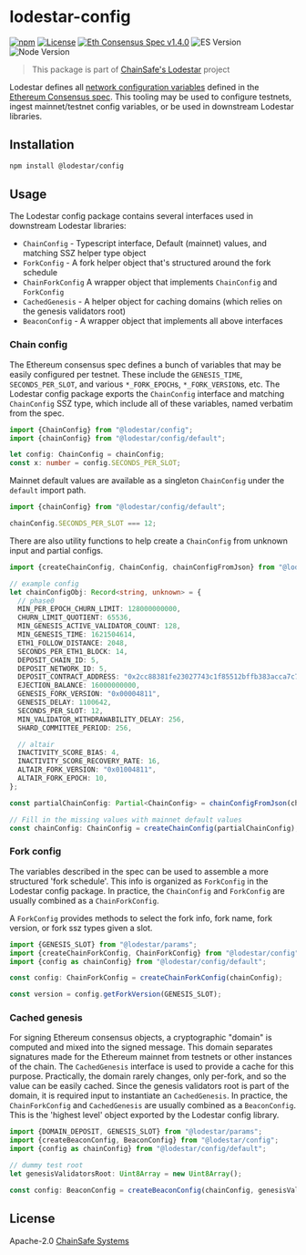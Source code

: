# lodestar-config

[![npm](https://img.shields.io/npm/v/@lodestar/config)](https://www.npmjs.com/package/@lodestar/config)
[![License](https://img.shields.io/badge/License-Apache%202.0-blue.svg)](https://opensource.org/licenses/Apache-2.0)
[![Eth Consensus Spec v1.4.0](https://img.shields.io/badge/ETH%20consensus--spec-1.4.0-blue)](https://github.com/ethereum/consensus-specs/releases/tag/v1.4.0)
![ES Version](https://img.shields.io/badge/ES-2021-yellow)
![Node Version](https://img.shields.io/badge/node-12.x-green)

> This package is part of [ChainSafe's Lodestar](https://lodestar.chainsafe.io) project

Lodestar defines all [network configuration variables](https://github.com/ethereum/consensus-specs/tree/v1.1.10/configs) defined in the [Ethereum Consensus spec](https://github.com/ethereum/consensus-specs). This tooling may be used to configure testnets, ingest mainnet/testnet config variables, or be used in downstream Lodestar libraries.

## Installation

```sh
npm install @lodestar/config
```

## Usage

The Lodestar config package contains several interfaces used in downstream Lodestar libraries:

- `ChainConfig` - Typescript interface, Default (mainnet) values, and matching SSZ helper type object
- `ForkConfig` - A fork helper object that's structured around the fork schedule
- `ChainForkConfig` A wrapper object that implements `ChainConfig` and `ForkConfig`
- `CachedGenesis` - A helper object for caching domains (which relies on the genesis validators root)
- `BeaconConfig` - A wrapper object that implements all above interfaces

### Chain config

The Ethereum consensus spec defines a bunch of variables that may be easily configured per testnet. These include the `GENESIS_TIME`, `SECONDS_PER_SLOT`, and various `*_FORK_EPOCH`s, `*_FORK_VERSION`s, etc. The Lodestar config package exports the `ChainConfig` interface and matching `ChainConfig` SSZ type, which include all of these variables, named verbatim from the spec.

```typescript
import {ChainConfig} from "@lodestar/config";
import {chainConfig} from "@lodestar/config/default";

let config: ChainConfig = chainConfig;
const x: number = config.SECONDS_PER_SLOT;
```

Mainnet default values are available as a singleton `ChainConfig` under the `default` import path.

```typescript
import {chainConfig} from "@lodestar/config/default";

chainConfig.SECONDS_PER_SLOT === 12;
```

There are also utility functions to help create a `ChainConfig` from unknown input and partial configs.

```typescript
import {createChainConfig, ChainConfig, chainConfigFromJson} from "@lodestar/config";

// example config
let chainConfigObj: Record<string, unknown> = {
  // phase0
  MIN_PER_EPOCH_CHURN_LIMIT: 128000000000,
  CHURN_LIMIT_QUOTIENT: 65536,
  MIN_GENESIS_ACTIVE_VALIDATOR_COUNT: 128,
  MIN_GENESIS_TIME: 1621504614,
  ETH1_FOLLOW_DISTANCE: 2048,
  SECONDS_PER_ETH1_BLOCK: 14,
  DEPOSIT_CHAIN_ID: 5,
  DEPOSIT_NETWORK_ID: 5,
  DEPOSIT_CONTRACT_ADDRESS: "0x2cc88381fe23027743c1f85512bffb383acca7c7",
  EJECTION_BALANCE: 16000000000,
  GENESIS_FORK_VERSION: "0x00004811",
  GENESIS_DELAY: 1100642,
  SECONDS_PER_SLOT: 12,
  MIN_VALIDATOR_WITHDRAWABILITY_DELAY: 256,
  SHARD_COMMITTEE_PERIOD: 256,

  // altair
  INACTIVITY_SCORE_BIAS: 4,
  INACTIVITY_SCORE_RECOVERY_RATE: 16,
  ALTAIR_FORK_VERSION: "0x01004811",
  ALTAIR_FORK_EPOCH: 10,
};

const partialChainConfig: Partial<ChainConfig> = chainConfigFromJson(chainConfigObj);

// Fill in the missing values with mainnet default values
const chainConfig: ChainConfig = createChainConfig(partialChainConfig);
```

### Fork config

The variables described in the spec can be used to assemble a more structured 'fork schedule'. This info is organized as `ForkConfig` in the Lodestar config package. In practice, the `ChainConfig` and `ForkConfig` are usually combined as a `ChainForkConfig`.

A `ForkConfig` provides methods to select the fork info, fork name, fork version, or fork ssz types given a slot.

```typescript
import {GENESIS_SLOT} from "@lodestar/params";
import {createChainForkConfig, ChainForkConfig} from "@lodestar/config";
import {config as chainConfig} from "@lodestar/config/default";

const config: ChainForkConfig = createChainForkConfig(chainConfig);

const version = config.getForkVersion(GENESIS_SLOT);
```

### Cached genesis

For signing Ethereum consensus objects, a cryptographic "domain" is computed and mixed into the signed message. This domain separates signatures made for the Ethereum mainnet from testnets or other instances of the chain. The `CachedGenesis` interface is used to provide a cache for this purpose. Practically, the domain rarely changes, only per-fork, and so the value can be easily cached. Since the genesis validators root is part of the domain, it is required input to instantiate an `CachedGenesis`. In practice, the `ChainForkConfig` and `CachedGenesis` are usually combined as a `BeaconConfig`. This is the 'highest level' object exported by the Lodestar config library.

```typescript
import {DOMAIN_DEPOSIT, GENESIS_SLOT} from "@lodestar/params";
import {createBeaconConfig, BeaconConfig} from "@lodestar/config";
import {config as chainConfig} from "@lodestar/config/default";

// dummy test root
let genesisValidatorsRoot: Uint8Array = new Uint8Array();

const config: BeaconConfig = createBeaconConfig(chainConfig, genesisValidatorsRoot);
```

## License

Apache-2.0 [ChainSafe Systems](https://chainsafe.io)
